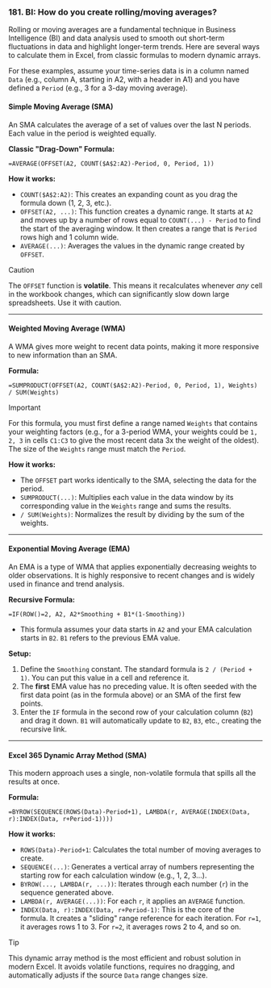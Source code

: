 ### 181. BI: How do you create rolling/moving averages?

Rolling or moving averages are a fundamental technique in Business Intelligence (BI) and data analysis used to smooth out short-term fluctuations in data and highlight longer-term trends. Here are several ways to calculate them in Excel, from classic formulas to modern dynamic arrays.

For these examples, assume your time-series data is in a column named `Data` (e.g., column A, starting in A2, with a header in A1) and you have defined a `Period` (e.g., 3 for a 3-day moving average).

#### Simple Moving Average (SMA)

An SMA calculates the average of a set of values over the last N periods. Each value in the period is weighted equally.

**Classic "Drag-Down" Formula:**
```excel
=AVERAGE(OFFSET(A2, COUNT($A$2:A2)-Period, 0, Period, 1))
```

**How it works:**
*   `COUNT($A$2:A2)`: This creates an expanding count as you drag the formula down (1, 2, 3, etc.).
*   `OFFSET(A2, ...)`: This function creates a dynamic range. It starts at `A2` and moves up by a number of rows equal to `COUNT(...) - Period` to find the start of the averaging window. It then creates a range that is `Period` rows high and 1 column wide.
*   `AVERAGE(...)`: Averages the values in the dynamic range created by `OFFSET`.

> [!CAUTION]
> The `OFFSET` function is **volatile**. This means it recalculates whenever *any* cell in the workbook changes, which can significantly slow down large spreadsheets. Use it with caution.

---

#### Weighted Moving Average (WMA)

A WMA gives more weight to recent data points, making it more responsive to new information than an SMA.

**Formula:**
```excel
=SUMPRODUCT(OFFSET(A2, COUNT($A$2:A2)-Period, 0, Period, 1), Weights) / SUM(Weights)
```
> [!IMPORTANT]
> For this formula, you must first define a range named `Weights` that contains your weighting factors (e.g., for a 3-period WMA, your weights could be `1, 2, 3` in cells `C1:C3` to give the most recent data 3x the weight of the oldest). The size of the `Weights` range must match the `Period`.

**How it works:**
*   The `OFFSET` part works identically to the SMA, selecting the data for the period.
*   `SUMPRODUCT(...)`: Multiplies each value in the data window by its corresponding value in the `Weights` range and sums the results.
*   `/ SUM(Weights)`: Normalizes the result by dividing by the sum of the weights.

---

#### Exponential Moving Average (EMA)

An EMA is a type of WMA that applies exponentially decreasing weights to older observations. It is highly responsive to recent changes and is widely used in finance and trend analysis.

**Recursive Formula:**
```excel
=IF(ROW()=2, A2, A2*Smoothing + B1*(1-Smoothing))
```
*   This formula assumes your data starts in `A2` and your EMA calculation starts in `B2`. `B1` refers to the previous EMA value.

**Setup:**
1.  Define the `Smoothing` constant. The standard formula is `2 / (Period + 1)`. You can put this value in a cell and reference it.
2.  The **first** EMA value has no preceding value. It is often seeded with the first data point (as in the formula above) or an SMA of the first few points.
3.  Enter the `IF` formula in the second row of your calculation column (`B2`) and drag it down. `B1` will automatically update to `B2`, `B3`, etc., creating the recursive link.

---

#### Excel 365 Dynamic Array Method (SMA)

This modern approach uses a single, non-volatile formula that spills all the results at once.

**Formula:**
```excel
=BYROW(SEQUENCE(ROWS(Data)-Period+1), LAMBDA(r, AVERAGE(INDEX(Data, r):INDEX(Data, r+Period-1))))
```

**How it works:**
*   `ROWS(Data)-Period+1`: Calculates the total number of moving averages to create.
*   `SEQUENCE(...)`: Generates a vertical array of numbers representing the starting row for each calculation window (e.g., 1, 2, 3...).
*   `BYROW(..., LAMBDA(r, ...))`: Iterates through each number (`r`) in the sequence generated above.
*   `LAMBDA(r, AVERAGE(...))`: For each `r`, it applies an `AVERAGE` function.
*   `INDEX(Data, r):INDEX(Data, r+Period-1)`: This is the core of the formula. It creates a "sliding" range reference for each iteration. For `r=1`, it averages rows 1 to 3. For `r=2`, it averages rows 2 to 4, and so on.

> [!TIP]
> This dynamic array method is the most efficient and robust solution in modern Excel. It avoids volatile functions, requires no dragging, and automatically adjusts if the source `Data` range changes size.
